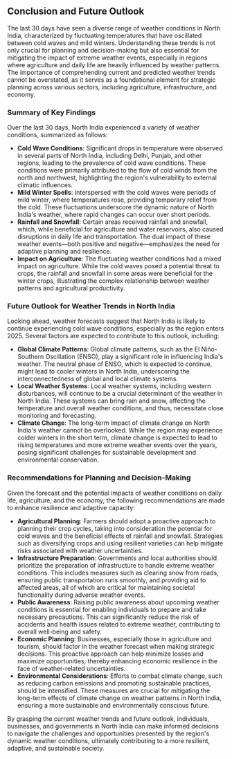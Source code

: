 ## Conclusion and Future Outlook
The last 30 days have seen a diverse range of weather conditions in North India, characterized by fluctuating temperatures that have oscillated between cold waves and mild winters. Understanding these trends is not only crucial for planning and decision-making but also essential for mitigating the impact of extreme weather events, especially in regions where agriculture and daily life are heavily influenced by weather patterns. The importance of comprehending current and predicted weather trends cannot be overstated, as it serves as a foundational element for strategic planning across various sectors, including agriculture, infrastructure, and economy.

### Summary of Key Findings
Over the last 30 days, North India experienced a variety of weather conditions, summarized as follows:
- **Cold Wave Conditions**: Significant drops in temperature were observed in several parts of North India, including Delhi, Punjab, and other regions, leading to the prevalence of cold wave conditions. These conditions were primarily attributed to the flow of cold winds from the north and northwest, highlighting the region's vulnerability to external climatic influences.
- **Mild Winter Spells**: Interspersed with the cold waves were periods of mild winter, where temperatures rose, providing temporary relief from the cold. These fluctuations underscore the dynamic nature of North India's weather, where rapid changes can occur over short periods.
- **Rainfall and Snowfall**: Certain areas received rainfall and snowfall, which, while beneficial for agriculture and water reservoirs, also caused disruptions in daily life and transportation. The dual impact of these weather events—both positive and negative—emphasizes the need for adaptive planning and resilience.
- **Impact on Agriculture**: The fluctuating weather conditions had a mixed impact on agriculture. While the cold waves posed a potential threat to crops, the rainfall and snowfall in some areas were beneficial for the winter crops, illustrating the complex relationship between weather patterns and agricultural productivity.

### Future Outlook for Weather Trends in North India
Looking ahead, weather forecasts suggest that North India is likely to continue experiencing cold wave conditions, especially as the region enters 2025. Several factors are expected to contribute to this outlook, including:
- **Global Climate Patterns**: Global climate patterns, such as the El Niño-Southern Oscillation (ENSO), play a significant role in influencing India's weather. The neutral phase of ENSO, which is expected to continue, might lead to cooler winters in North India, underscoring the interconnectedness of global and local climate systems.
- **Local Weather Systems**: Local weather systems, including western disturbances, will continue to be a crucial determinant of the weather in North India. These systems can bring rain and snow, affecting the temperature and overall weather conditions, and thus, necessitate close monitoring and forecasting.
- **Climate Change**: The long-term impact of climate change on North India's weather cannot be overlooked. While the region may experience colder winters in the short term, climate change is expected to lead to rising temperatures and more extreme weather events over the years, posing significant challenges for sustainable development and environmental conservation.

### Recommendations for Planning and Decision-Making
Given the forecast and the potential impacts of weather conditions on daily life, agriculture, and the economy, the following recommendations are made to enhance resilience and adaptive capacity:
- **Agricultural Planning**: Farmers should adopt a proactive approach to planning their crop cycles, taking into consideration the potential for cold waves and the beneficial effects of rainfall and snowfall. Strategies such as diversifying crops and using resilient varieties can help mitigate risks associated with weather uncertainties.
- **Infrastructure Preparation**: Governments and local authorities should prioritize the preparation of infrastructure to handle extreme weather conditions. This includes measures such as clearing snow from roads, ensuring public transportation runs smoothly, and providing aid to affected areas, all of which are critical for maintaining societal functionality during adverse weather events.
- **Public Awareness**: Raising public awareness about upcoming weather conditions is essential for enabling individuals to prepare and take necessary precautions. This can significantly reduce the risk of accidents and health issues related to extreme weather, contributing to overall well-being and safety.
- **Economic Planning**: Businesses, especially those in agriculture and tourism, should factor in the weather forecast when making strategic decisions. This proactive approach can help minimize losses and maximize opportunities, thereby enhancing economic resilience in the face of weather-related uncertainties.
- **Environmental Considerations**: Efforts to combat climate change, such as reducing carbon emissions and promoting sustainable practices, should be intensified. These measures are crucial for mitigating the long-term effects of climate change on weather patterns in North India, ensuring a more sustainable and environmentally conscious future.

By grasping the current weather trends and future outlook, individuals, businesses, and governments in North India can make informed decisions to navigate the challenges and opportunities presented by the region's dynamic weather conditions, ultimately contributing to a more resilient, adaptive, and sustainable society.